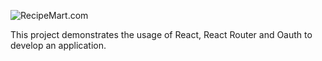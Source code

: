 ![RecipeMart.com](/images/RecipeMartLogo.png)

This project demonstrates the usage of React, React Router and Oauth to develop an application. 
